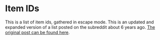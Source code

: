 # Item IDs

This is a list of item ids, gathered in escape mode.
This is an updated and expanded version of a list posted on the subreddit about 6 years ago. 
[The original post can be found here](https://www.reddit.com/r/prisonarchitect/comments/41e4c6/full_list_of_item_ids_that_are_able_to_be_stored/).

